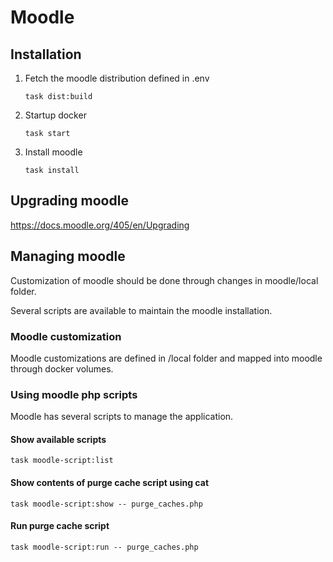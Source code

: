 # Moodle

## Installation

1. Fetch the moodle distribution defined in .env

    ```shell
    task dist:build
    ```

2. Startup docker

    ```shell
   task start
   ```

3. Install moodle

    ```shell
    task install
    ```

## Upgrading moodle

https://docs.moodle.org/405/en/Upgrading


## Managing moodle

Customization of moodle should be done through changes in moodle/local folder.

Several scripts are available to maintain the moodle installation.

### Moodle customization

Moodle customizations are defined in /local folder and mapped into moodle through docker volumes.

### Using moodle php scripts

Moodle has several scripts to manage the application.

#### Show available scripts

``` shell
task moodle-script:list
```

#### Show contents of purge cache script using cat

```task moodle-script:show -- purge_caches.php```

#### Run purge cache script

```task moodle-script:run -- purge_caches.php```
